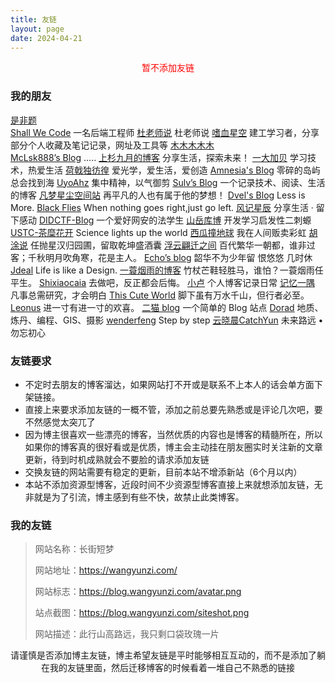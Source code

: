 ```yaml
---
title: 友链
layout: page
date: 2024-04-21
---
```



<div style="text-align:center;color:red;">暂不添加友链</div>
<h3>我的朋友</h3>

[是非题](https://www.shifeiti.com)  
[Shall We Code](https://waynerv.com/)    一名后端工程师 
[杜老师说](https://dusays.com)    杜老师说
[嗜血星空](https://sxxkearth.github.io/)    建工学习者，分享部分个人收藏及笔记记录，网址及工具等 
[木木木木木](https://immmmm.com)  
[McLsk888’s Blog](https://mclsk888.top )  .....
[上杉九月的博客](https://blog.sakurasep.site/)  分享生活，探索未来！
[一大加贝](https://tianheg.co/)  学习技术，热爱生活
[荷戟独彷徨](https://guanqr.com/)  爱光学，爱生活，爱创造
[Amnesia's Blog](https://amnesia-f.vercel.app/)  零碎的岛屿总会找到海
[UyoAhz](https://uyoahz.cn/)  集中精神，以气御剪
[Sulv’s Blog](https://www.sulvblog.cn)  一个记录技术、阅读、生活的博客
[凡梦星尘空间站](https://lisenhui.cn)  再平凡的人也有属于他的梦想！
[Dvel's Blog](https://dvel.me/)  Less is More.
[Black Flies](https://www.yyyzyyyz.cn/)  When nothing goes right,just go left.
[风记星辰](https://www.thyuu.com)  分享生活 · 留下感动
[DIDCTF-Blog](https://blog.didctf.com/)  一个爱好网安的法学生
[山岳库博](https://kmar.top/)  开发学习启发性二刺螈
[USTC-茶糜花开](https://blog.starysky.top)  Science lights up the world
[西瓜撞地球](https://bio-w.cn/)  我在人间贩卖彩虹
[胡涂说](https://hutusi.com/)  任抛星汉归园圃，留取乾坤盛酒囊
[浮云翩迁之间](https://blognas.hwb0307.com) 百代繁华一朝都，谁非过客；千秋明月吹角寒，花是主人。
[Echo’s blog](https://www.liveout.cn/)  韶华不为少年留 恨悠悠 几时休
[Jdeal](https://www.jdeal.cn)  Life is like a Design.
[一蓑烟雨的博客](https://easyf12.top/)  竹杖芒鞋轻胜马，谁怕？一蓑烟雨任平生。
[Shixiaocaia](https://shixiaocaia.fun)  去做吧，反正都会后悔。
[小卢](https://b0ae.cn)  个人博客记录日常
[记忆一隅](https://vlieo.com/)  凡事总需研究，才会明白
[This Cute World](https://thiscute.world/)  脚下虽有万水千山，但行者必至。
[Leonus](https://blog.leonus.cn)  进一寸有进一寸的欢喜。
[二猫 blog](https://jingxin18.cn)  一个简单的 Blog 站点
[Dorad](https://blog.cuger.cn)  地质、炼丹、编程、GIS、摄影
[wenderfeng](https://wenderfeng.top/) Step by step
[云晓晨CatchYun](https://blog.catchyun.com/) 未来路远 • 勿忘初心

<h3>友链要求</h3>

- 不定时去朋友的博客溜达，如果网站打不开或是联系不上本人的话会单方面下架链接。
- 直接上来要求添加友链的一概不管，添加之前总要先熟悉或是评论几次吧，要不然感觉太突兀了
- 因为博主很喜欢一些漂亮的博客，当然优质的内容也是博客的精髓所在，所以如果你的博客真的很好看或是优质，博主会主动挂在朋友圈实时关注新的文章更新，待到时机成熟就会不要脸的请求添加友链
- 交换友链的网站需要有稳定的更新，目前本站不增添新站（6个月以内）
- 本站不添加资源型博客，近段时间不少资源型博客直接上来就想添加友链，无非就是为了引流，博主感到有些不快，故禁止此类博客。

<h3>我的友链</h3>

> 网站名称：长街短梦
>
> 网站地址：https://wangyunzi.com/
>
> 网站标志：https://blog.wangyunzi.com/avatar.png
>
> 站点截图：https://blog.wangyunzi.com/siteshot.png
> 
> 网站描述：此行山高路远，我只剩口袋玫瑰一片


<div style="text-align:center;"><span class="with-love" id="animate1">
    <i class="icon-heart"></i>
  </span>请谨慎是否添加博主友链，博主希望友链是平时能够相互互动的，而不是添加了躺在我的友链里面，然后迁移博客的时候看着一堆自己不熟悉的链接<span class="with-love" id="animate2">
    <i class="icon-heart"></i>
  </span></div>



